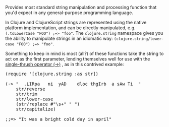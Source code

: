 Provides most standard string manipulation and processing function
that you'd expect in any general-purpose programming language.

In Clojure and ClojureScript strings are represented using the native
platform implementation, and can be directly manipulated,
e.g. `(.toLowerCase "FOO") ;=> "foo"`. The `clojure.string` namespace
gives you the ability to manipulate strings in an idiomatic way:
`(clojure.string/lower-case "FOO") ;=> "foo"`.

Something to keep in mind is most (all?) of these functions take the
string to act on as the first parameter, lending themselves well for
use with the <a href="/clojure.core/->">single-thrush operator (->)</a>
, as in this contrived example:

<pre class="brush: clojure">
(require '[clojure.string :as str])

(-> "  .LIRpa   ni  yAD    dloc thgIrb  a sAw Ti  "
    str/reverse
    str/trim
    str/lower-case
    (str/replace #"\s+" " ")
    str/capitalize)

;;=> "It was a bright cold day in april"
</pre>
